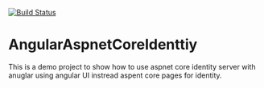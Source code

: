 [![Build Status](https://dev.azure.com/MitikuTeshome/AngularAspnetCoreIdenttiy/_apis/build/status/mitikutesh.AngularAspnetCoreIdenttiy?branchName=master)](https://dev.azure.com/MitikuTeshome/AngularAspnetCoreIdenttiy/_build/latest?definitionId=7&branchName=master)
# AngularAspnetCoreIdenttiy

This is a demo project to show how to use aspnet core identity server with anuglar using angular UI instread aspent core pages for identity.
